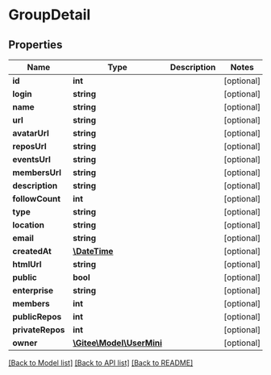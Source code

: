 # GroupDetail

## Properties

Name | Type | Description | Notes
------------ | ------------- | ------------- | -------------
**id** | **int** |  | [optional] 
**login** | **string** |  | [optional] 
**name** | **string** |  | [optional] 
**url** | **string** |  | [optional] 
**avatarUrl** | **string** |  | [optional] 
**reposUrl** | **string** |  | [optional] 
**eventsUrl** | **string** |  | [optional] 
**membersUrl** | **string** |  | [optional] 
**description** | **string** |  | [optional] 
**followCount** | **int** |  | [optional] 
**type** | **string** |  | [optional] 
**location** | **string** |  | [optional] 
**email** | **string** |  | [optional] 
**createdAt** | [**\DateTime**](https://www.php.net/class.datetime) |  | [optional] 
**htmlUrl** | **string** |  | [optional] 
**public** | **bool** |  | [optional] 
**enterprise** | **string** |  | [optional] 
**members** | **int** |  | [optional] 
**publicRepos** | **int** |  | [optional] 
**privateRepos** | **int** |  | [optional] 
**owner** | [**\Gitee\Model\UserMini**](UserMini.md) |  | [optional] 

[[Back to Model list]](../../README.md#documentation-for-models) [[Back to API list]](../../README.md#documentation-for-api-endpoints) [[Back to README]](../../README.md)


